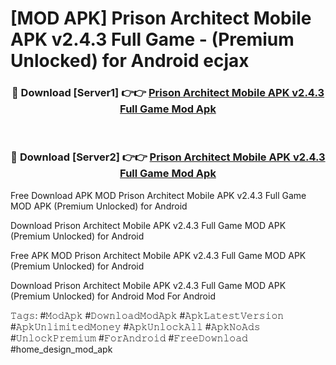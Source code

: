 # [MOD APK] Prison Architect Mobile APK v2.4.3 Full Game - (Premium Unlocked) for Android ecjax



<div align="center">
<h3>🔴 Download [Server1] 👉👉 <a href="https://momento.my/?title=Prison_Architect_Mobile_APK_v2.4.3_Full_Game">Prison Architect Mobile APK v2.4.3 Full Game Mod Apk</a></h3><br>

<h3>🔴 Download [Server2] 👉👉 <a href="https://momento.my/?title=Prison_Architect_Mobile_APK_v2.4.3_Full_Game">Prison Architect Mobile APK v2.4.3 Full Game Mod Apk</a></h3>
</div>



Free Download APK MOD Prison Architect Mobile APK v2.4.3 Full Game MOD APK (Premium Unlocked) for Android

Download Prison Architect Mobile APK v2.4.3 Full Game MOD APK (Premium Unlocked) for Android

Free APK MOD Prison Architect Mobile APK v2.4.3 Full Game MOD APK (Premium Unlocked) for Android

Download Prison Architect Mobile APK v2.4.3 Full Game MOD APK (Premium Unlocked) for Android Mod For Android

𝚃𝚊𝚐𝚜: #𝙼𝚘𝚍𝙰𝚙𝚔 #𝙳𝚘𝚠𝚗𝚕𝚘𝚊𝚍𝙼𝚘𝚍𝙰𝚙𝚔 #𝙰𝚙𝚔𝙻𝚊𝚝𝚎𝚜𝚝𝚅𝚎𝚛𝚜𝚒𝚘𝚗 #𝙰𝚙𝚔𝚄𝚗𝚕𝚒𝚖𝚒𝚝𝚎𝚍𝙼𝚘𝚗𝚎𝚢 #𝙰𝚙𝚔𝚄𝚗𝚕𝚘𝚌𝚔𝙰𝚕𝚕 #𝙰𝚙𝚔𝙽𝚘𝙰𝚍𝚜 #𝚄𝚗𝚕𝚘𝚌𝚔𝙿𝚛𝚎𝚖𝚒𝚞𝚖 #𝙵𝚘𝚛𝙰𝚗𝚍𝚛𝚘𝚒𝚍 #𝙵𝚛𝚎𝚎𝙳𝚘𝚠𝚗𝚕𝚘𝚊𝚍 #home_design_mod_apk
